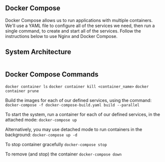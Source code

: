 ## Docker Compose

Docker Compose allows us to run applications with multiple containers. We'll use a YAML file to configure all of the services we need, then run a single command, to create and start all of the services. Follow the instructions below to use Nginx and Docker Compose.

## System Architecture

<img scr="images/nginx.png" />

## Docker Compose Commands

`docker container ls`
`docker container kill <container_name>`
`docker container prune`

Build the images for each of our defined services, using the command:
`docker-compose -f docker-compose-build.yaml build --parallel`

To start the system, run a container for each of our defined services, in the attached mode:
`docker-compose up`

Alternatively, you may use detached mode to run containers in the background:
`docker-compose up -d`

To stop container gracefully
`docker-compose stop`

To remove (and stop) the container
`docker-compose down`
